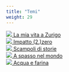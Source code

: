 ```yaml
---
title: "Temi"
weight: 29
---
```


<div class="divTable">
  <div class="divTableBody">
    <div class="divTableRow">
      <div class="divTableCell">
        <a href="/tags/la-mia-vita-a-zurigo"><img src="/img/cuore.png">
        La mia vita a Zurigo</a>
      </div>
      <div class="divTableCell">
        <a href="/tags/impatto-2-punto-zero"><img src="/img/cuore.png">
        Impatto (2.)zero</a>
      </div>
      <div class="divTableCell">
        <a href="/tags/scampoli-di-storie"><img src="/img/cuore.png">
        Scampoli di storie</a>
      </div>
    </div>
    <div class="divTableRow">
      <div class="divTableCell">
        <a href="/tags/a-spasso-nel-mondo"><img src="/img/cuore.png">
        A spasso nel mondo</a>
      </div>
      <div class="divTableCell">
        <a href="/tags/acqua-e-farina"><img src="/img/cuore.png">
        Acqua e farina</a>
      </div>
      <div class="divTableCell">
        &nbsp;
      </div>
    </div>
  </div>
</div>
